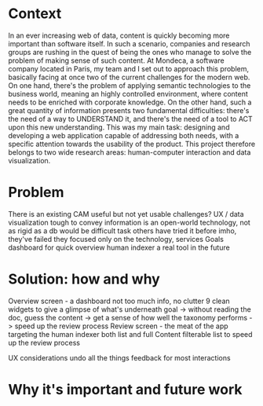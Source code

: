 # Context

In an ever increasing web of data, content is quickly becoming more important than software itself. In such a scenario, companies and research groups are rushing in the quest of being the ones who manage to solve the problem of making sense of such content.
At Mondeca, a software company located in Paris, my team and I set out to approach this problem, basically facing at once two of the current challenges for the modern web.
On one hand, there's the problem of applying semantic technologies to the business world, meaning an highly controlled environment, where content needs to be enriched with corporate knowledge.
On the other hand, such a great quantity of information presents two fundamental difficulties: there's the need of a way to UNDERSTAND it, and there's the need of a tool to ACT upon this new understanding.
This was my main task: designing and developing a web application capable of addressing both needs, with a specific attention towards the usability of the product.
This project therefore belongs to two wide research areas: human-computer interaction and data visualization.

# Problem

There is an existing CAM
useful but not yet usable
challenges?
  UX / data visualization
    tough to convey information
    is an open-world technology, not as rigid as a db would be
  difficult task
    others have tried it before
    imho, they've failed
      they focused only on the technology, services
Goals
  dashboard for quick overview
  human indexer
  a real tool in the future


# Solution: how and why

Overview screen - a dashboard
  not too much info, no clutter
  9 clean widgets to give a glimpse of what's underneath
    goal -> without reading the doc, guess the content
         -> get a sense of how well the taxonomy performs
         -> speed up the review process
Review screen - the meat of the app
  targeting the human indexer
  both list and full Content
  filterable list to speed up the review process

UX considerations
  undo all the things
  feedback for most interactions
  


# Why it's important and future work

